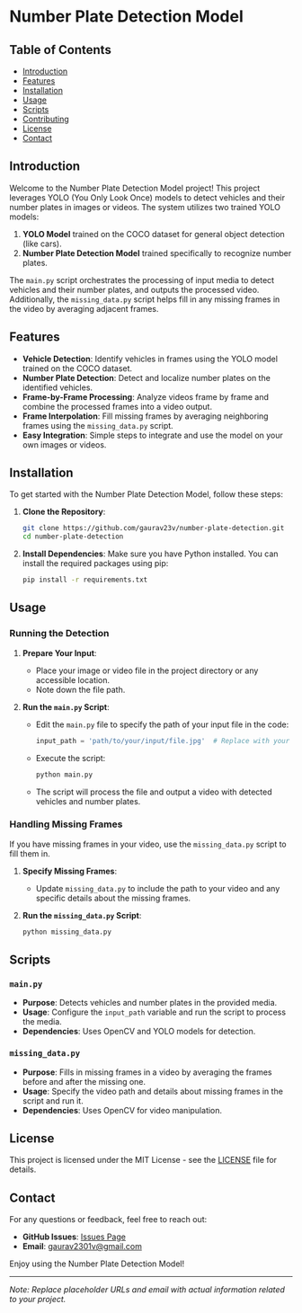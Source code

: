 # Number Plate Detection Model

## Table of Contents
- [Introduction](#introduction)
- [Features](#features)
- [Installation](#installation)
- [Usage](#usage)
- [Scripts](#scripts)
- [Contributing](#contributing)
- [License](#license)
- [Contact](#contact)

## Introduction

Welcome to the Number Plate Detection Model project! This project leverages YOLO (You Only Look Once) models to detect vehicles and their number plates in images or videos. The system utilizes two trained YOLO models: 
1. **YOLO Model** trained on the COCO dataset for general object detection (like cars).
2. **Number Plate Detection Model** trained specifically to recognize number plates.

The `main.py` script orchestrates the processing of input media to detect vehicles and their number plates, and outputs the processed video. Additionally, the `missing_data.py` script helps fill in any missing frames in the video by averaging adjacent frames.

## Features

- **Vehicle Detection**: Identify vehicles in frames using the YOLO model trained on the COCO dataset.
- **Number Plate Detection**: Detect and localize number plates on the identified vehicles.
- **Frame-by-Frame Processing**: Analyze videos frame by frame and combine the processed frames into a video output.
- **Frame Interpolation**: Fill missing frames by averaging neighboring frames using the `missing_data.py` script.
- **Easy Integration**: Simple steps to integrate and use the model on your own images or videos.

## Installation

To get started with the Number Plate Detection Model, follow these steps:

1. **Clone the Repository**:
   ```bash
   git clone https://github.com/gaurav23v/number-plate-detection.git
   cd number-plate-detection
   ```

2. **Install Dependencies**:
   Make sure you have Python installed. You can install the required packages using pip:
   ```bash
   pip install -r requirements.txt
   ```

## Usage

### Running the Detection

1. **Prepare Your Input**:
   - Place your image or video file in the project directory or any accessible location.
   - Note down the file path.

2. **Run the `main.py` Script**:
   - Edit the `main.py` file to specify the path of your input file in the code:
     ```python
     input_path = 'path/to/your/input/file.jpg'  # Replace with your actual file path
     ```
   - Execute the script:
     ```bash
     python main.py
     ```
   - The script will process the file and output a video with detected vehicles and number plates.

### Handling Missing Frames

If you have missing frames in your video, use the `missing_data.py` script to fill them in.

1. **Specify Missing Frames**:
   - Update `missing_data.py` to include the path to your video and any specific details about the missing frames.

2. **Run the `missing_data.py` Script**:
   ```bash
   python missing_data.py
   ```

## Scripts

### `main.py`

- **Purpose**: Detects vehicles and number plates in the provided media.
- **Usage**: Configure the `input_path` variable and run the script to process the media.
- **Dependencies**: Uses OpenCV and YOLO models for detection.

### `missing_data.py`

- **Purpose**: Fills in missing frames in a video by averaging the frames before and after the missing one.
- **Usage**: Specify the video path and details about missing frames in the script and run it.
- **Dependencies**: Uses OpenCV for video manipulation.

## License

This project is licensed under the MIT License - see the [LICENSE](LICENSE) file for details.

## Contact

For any questions or feedback, feel free to reach out:

- **GitHub Issues**: [Issues Page](https://github.com/gaurav23v/number-plate-detection/issues)
- **Email**: gaurav2301v@gmail.com

Enjoy using the Number Plate Detection Model!

---

*Note: Replace placeholder URLs and email with actual information related to your project.*